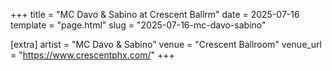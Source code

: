+++
title = "MC Davo & Sabino at Crescent Ballrm"
date = 2025-07-16
template = "page.html"
slug = "2025-07-16-mc-davo-sabino"

[extra]
artist = "MC Davo & Sabino"
venue = "Crescent Ballroom"
venue_url = "https://www.crescentphx.com/"
+++
